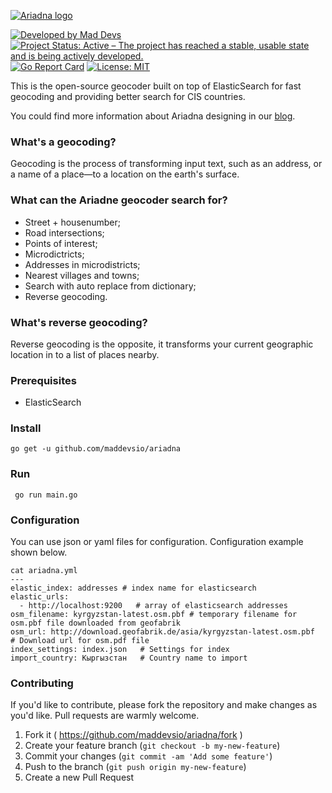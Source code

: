 [![Ariadna logo](https://user-images.githubusercontent.com/51479167/85124102-2cac4480-b24b-11ea-9e5d-b4441f8947b9.png)](https://blog.maddevs.io/ariadna-opensource-geocoder-832f149f2981)

[![Developed by Mad Devs](https://maddevs.io/badge-dark.svg)](https://maddevs.io/)
[![Project Status: Active – The project has reached a stable, usable state and is being actively developed.](https://www.repostatus.org/badges/latest/active.svg)](https://www.repostatus.org/#active)
[![Go Report Card](http://goreportcard.com/badge/gen1us2k/ariadna)](http://goreportcard.com/report/gen1us2k/ariadna)
[![License: MIT](https://img.shields.io/badge/License-MIT-yellow.svg)](https://opensource.org/licenses/MIT)

This is the open-source geocoder built on top of ElasticSearch for fast geocoding and providing better search for CIS countries.

You could find more information about Ariadna designing in our [blog](https://blog.maddevs.io/ariadna-opensource-geocoder-832f149f2981).

### What's a geocoding?

Geocoding is the process of transforming input text, such as an address, or a name of a place—to a location on the earth's surface.

### What can the Ariadne geocoder search for?

* Street + housenumber;
* Road intersections;
* Points of interest;
* Microdictricts;
* Addresses in microdistricts;
* Nearest villages and towns;
* Search with auto replace from dictionary;
* Reverse geocoding.


###  What's reverse geocoding?

Reverse geocoding is the opposite, it transforms your current geographic location in to a list of places nearby.

### Prerequisites

* ElasticSearch

### Install 

```
go get -u github.com/maddevsio/ariadna
```

### Run

```
 go run main.go
 ```

### Configuration

You can use json or yaml files for configuration. Configuration example shown below. 

```
cat ariadna.yml
---                                                                                                                           elastic_index: addresses # index name for elasticsearch
elastic_urls:
  - http://localhost:9200   # array of elasticsearch addresses
osm_filename: kyrgyzstan-latest.osm.pbf # temporary filename for osm.pbf file downloaded from geofabrik        
osm_url: http://download.geofabrik.de/asia/kyrgyzstan-latest.osm.pbf  # Download url for osm.pdf file
index_settings: index.json   # Settings for index
import_country: Кыргызстан   # Country name to import
```

### Contributing

If you'd like to contribute, please fork the repository and make changes as you'd like. Pull requests are warmly welcome.

1. Fork it ( https://github.com/maddevsio/ariadna/fork )
2. Create your feature branch (`git checkout -b my-new-feature`)
3. Commit your changes (`git commit -am 'Add some feature'`)
4. Push to the branch (`git push origin my-new-feature`)
5. Create a new Pull Request

